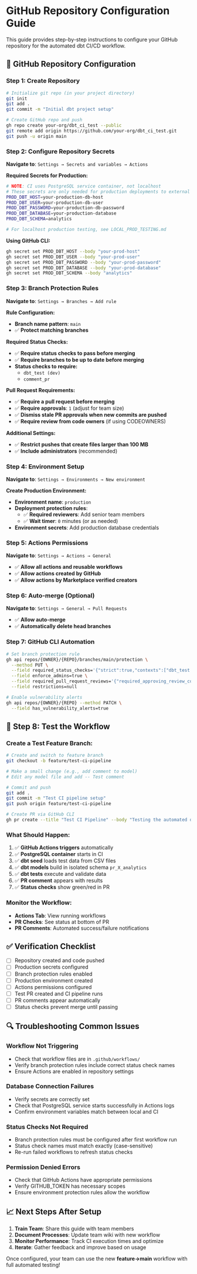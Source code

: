 # GitHub Repository Configuration Guide

This guide provides step-by-step instructions to configure your GitHub repository for the automated dbt CI/CD workflow.

## 🔧 **GitHub Repository Configuration**

### **Step 1: Create Repository**
```bash
# Initialize git repo (in your project directory)
git init
git add .
git commit -m "Initial dbt project setup"

# Create GitHub repo and push
gh repo create your-org/dbt_ci_test --public
git remote add origin https://github.com/your-org/dbt_ci_test.git
git push -u origin main
```

### **Step 2: Configure Repository Secrets**

**Navigate to**: `Settings → Secrets and variables → Actions`

**Required Secrets for Production:**
```bash
# NOTE: CI uses PostgreSQL service container, not localhost
# These secrets are only needed for production deployments to external databases
PROD_DBT_HOST=your-production-db-host
PROD_DBT_USER=your-production-db-user  
PROD_DBT_PASSWORD=your-production-db-password
PROD_DBT_DATABASE=your-production-database
PROD_DBT_SCHEMA=analytics

# For localhost production testing, see LOCAL_PROD_TESTING.md
```

**Using GitHub CLI:**
```bash
gh secret set PROD_DBT_HOST --body "your-prod-host"
gh secret set PROD_DBT_USER --body "your-prod-user"
gh secret set PROD_DBT_PASSWORD --body "your-prod-password"
gh secret set PROD_DBT_DATABASE --body "your-prod-database"
gh secret set PROD_DBT_SCHEMA --body "analytics"
```

### **Step 3: Branch Protection Rules**

**Navigate to**: `Settings → Branches → Add rule`

**Rule Configuration:**
- **Branch name pattern**: `main`
- ✅ **Protect matching branches**

**Required Status Checks:**
- ✅ **Require status checks to pass before merging**
- ✅ **Require branches to be up to date before merging**
- **Status checks to require:**
  - `dbt_test (dev)`
  - `comment_pr`

**Pull Request Requirements:**
- ✅ **Require a pull request before merging**  
- ✅ **Require approvals**: `1` (adjust for team size)
- ✅ **Dismiss stale PR approvals when new commits are pushed**
- ✅ **Require review from code owners** (if using CODEOWNERS)

**Additional Settings:**
- ✅ **Restrict pushes that create files larger than 100 MB**
- ✅ **Include administrators** (recommended)

### **Step 4: Environment Setup**

**Navigate to**: `Settings → Environments → New environment`

**Create Production Environment:**
- **Environment name**: `production`
- **Deployment protection rules**:
  - ✅ **Required reviewers**: Add senior team members
  - ✅ **Wait timer**: `0` minutes (or as needed)
- **Environment secrets**: Add production database credentials

### **Step 5: Actions Permissions**

**Navigate to**: `Settings → Actions → General`

- ✅ **Allow all actions and reusable workflows**
- ✅ **Allow actions created by GitHub**
- ✅ **Allow actions by Marketplace verified creators**

### **Step 6: Auto-merge (Optional)**

**Navigate to**: `Settings → General → Pull Requests`

- ✅ **Allow auto-merge**
- ✅ **Automatically delete head branches**

### **Step 7: GitHub CLI Automation**

```bash
# Set branch protection rule
gh api repos/{OWNER}/{REPO}/branches/main/protection \
  --method PUT \
  --field required_status_checks='{"strict":true,"contexts":["dbt_test (dev)","comment_pr"]}' \
  --field enforce_admins=true \
  --field required_pull_request_reviews='{"required_approving_review_count":1,"dismiss_stale_reviews":true}' \
  --field restrictions=null

# Enable vulnerability alerts
gh api repos/{OWNER}/{REPO} --method PATCH \
  --field has_vulnerability_alerts=true
```

## 🧪 **Step 8: Test the Workflow**

### **Create a Test Feature Branch:**
```bash
# Create and switch to feature branch
git checkout -b feature/test-ci-pipeline

# Make a small change (e.g., add comment to model)
# Edit any model file and add -- Test comment

# Commit and push
git add .
git commit -m "Test CI pipeline setup"
git push origin feature/test-ci-pipeline

# Create PR via GitHub CLI
gh pr create --title "Test CI Pipeline" --body "Testing the automated dbt CI workflow"
```

### **What Should Happen:**
1. ✅ **GitHub Actions triggers** automatically
2. ✅ **PostgreSQL container** starts in CI
3. ✅ **dbt seed** loads test data from CSV files
4. ✅ **dbt models** build in isolated schema `pr_X_analytics`
5. ✅ **dbt tests** execute and validate data
6. ✅ **PR comment** appears with results
7. ✅ **Status checks** show green/red in PR

### **Monitor the Workflow:**
- **Actions Tab**: View running workflows
- **PR Checks**: See status at bottom of PR
- **PR Comments**: Automated success/failure notifications

## ✅ **Verification Checklist**

- [ ] Repository created and code pushed
- [ ] Production secrets configured
- [ ] Branch protection rules enabled
- [ ] Production environment created
- [ ] Actions permissions configured
- [ ] Test PR created and CI pipeline runs
- [ ] PR comments appear automatically
- [ ] Status checks prevent merge until passing

## 🔍 **Troubleshooting Common Issues**

### **Workflow Not Triggering**
- Check that workflow files are in `.github/workflows/`
- Verify branch protection rules include correct status check names
- Ensure Actions are enabled in repository settings

### **Database Connection Failures**
- Verify secrets are correctly set
- Check that PostgreSQL service starts successfully in Actions logs
- Confirm environment variables match between local and CI

### **Status Checks Not Required**
- Branch protection rules must be configured after first workflow run
- Status check names must match exactly (case-sensitive)
- Re-run failed workflows to refresh status checks

### **Permission Denied Errors**
- Check that GitHub Actions have appropriate permissions
- Verify GITHUB_TOKEN has necessary scopes
- Ensure environment protection rules allow the workflow

## 📈 **Next Steps After Setup**

1. **Train Team**: Share this guide with team members
2. **Document Processes**: Update team wiki with new workflow
3. **Monitor Performance**: Track CI execution times and optimize
4. **Iterate**: Gather feedback and improve based on usage

Once configured, your team can use the new **feature→main** workflow with full automated testing!